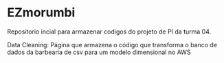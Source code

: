 # EZmorumbi
 Repositorio incial para armazenar codigos do projeto de PI da turma 04.

Data Cleaning:
Página que armazena o código que transforma o banco de dados da barbearia de csv para um modelo dimensional no AWS
